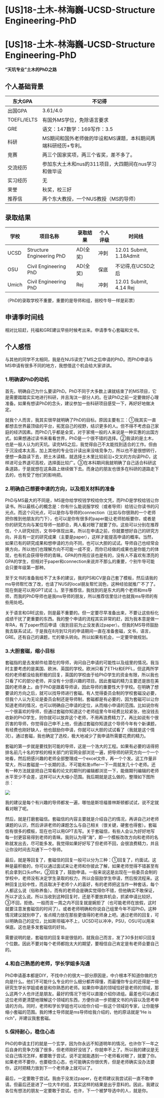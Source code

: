 # [US]18-土木-林海巍-UCSD-Structure Engineering-PhD

# **[US]18-土木-林海巍-UCSD-Structure Engineering-PhD**

**“天坑专业”土木的PhD之路**

## **个人基础背景**

| 东大GPA | 不记得 |
| --- | --- |
| 出国GPA | 3.61/4.0 |
| TOEFL/IELTS | 有国外MS学位，免除语言要求 |
| GRE | 语文：147数学：169写作：3.5 |
| 科研 | MS期间和国外老师做的毕设和MS课题，本科期间两端科研经历+专利。 |
| 竞赛 | 两三个国家奖项，两三个省奖，差不多了。 |
| 交流经历 | 参加东大土木和nus的311项目，大四期间在nus学习和做毕设 |
| 实习经历 | 无 |
| 荣誉 | 秋奖，校三好 |
| 推荐信 | 两个东大教授，一个NUS教授（MS的导师） |

## **录取结果**

| 学校 | 项目名称 | 录取结果 | 个人评级 | 时间线 |
| --- | --- | --- | --- | --- |
| UCSD | Structure Engineering PhD | AD(全奖) | 冲刺 | 12.01 Submit, 1.18Admit |
| OSU | Civil Engineering PhD | AD(全奖) | 保底 | 不记得,在UCSD之后 |
| Umich | Civil Engineering PhD | Rej | 冲刺 | 12.01 Submit, 4.14 Rej |

（PhD的录取学校不重要，重要的是导师和组，弱校牛导一样是彩票）

## **申请季时间线**

相对比较赶，托福和GRE建议早些时候考出来。申请季专心套磁和文书。

## **个人感悟**

与其他的同学不太相同，我是在NUS读完了MS之后申请的PhD。而PhD申请与MS申请有很多不同的地方，我想借这个机会给大家讲讲。

### **1.明确读PhD的动机**

首先，明确自己为什么要读PhD。PhD不同于大多数上课就结束了的MS项目，它是需要踏踏实实地进行科研，并且淘汰一部分人的。在读PhD之前一定要做好心理准备。如果有想读PhD的念头，建议参加一些科研项目感受一下，再好好地做决定。

就我个人而言，我其实很早就明确了PhD的目标。原因主要有三：①我其实一直都想去世界最顶级的平台，拓宽自己的视野，结识更多的人。但不得不考虑自己家庭的经济因素。而PhD几乎都是全奖，对于家境一般的人来说是一种实惠的出国方式。如果想通过读书来看看世界，PhD是一个很不错的选择。②我读的是土木，也是一般人认为的天坑。读完MS之后，我觉得自己不太能找到适合的工作。但由于沉没成本太高，加上其他的专业估计读出来没啥竞争力，所以也不是很想转行，便想一条路读下去，把土木读精，就选择土木里比较前沿+交叉的方向读PhD，这样进可业界退可高校，选择面比较广。③在本科期间我就明确了自己适合科研这条道路，于是就想在这条路上继续做下去。而身边的朋友也很多在科研的道路走下去的，也有受了他们的影响把。

### **2.明确自己想要申请的方向，以及相关材料的准备**

PhD与MS最大的不同是，MS是你给学校钱学校给你文凭，而PhD是学校给钱让你读书。所以最核心的概念是：你有什么能说服学校（或者导师）给钱让你读书的闪光点。而这个闪光点，可以是你与导师的connection（比如与你很熟的一个老师把你推到他朋友的门下），也可以是你有很多的paper能让老师拍板要你，或者是你的研究方向与某位导师一拍即合，两人看对眼了就要了你。这些可以分别在推荐信，个人研究经历，文书中体现出来。所以在申请之前，你就要想好自己的研究方向，并且有一定的研究成果（主要是paper），这样才能提高申请的概率。当然，如果已有的研究成果和想申请的方向不同，也可以大胆的试试。导师自己也经常会换方向，所以他们也理解方向不可能一成不变，而你已经做的成果也是你能力的体现，也有机会获得导师的青睐。GPA的作用应该也是有的，没有人不喜欢有漂亮的GPA的学生，但相对于paper和connection来说并不那么的重要，个别牛导可能会只要年级第一那种。

至于文书的准备我给不了太多的建议，我的PS和CV是自己套了模板，然后请我的ms导师帮忙改了改，也请了NUS的local朋友帮忙润色，这种经验就推广不了了。现在倒是可以用GPT试试 :)。至于推荐信，我找到的是东大的两个老师和ms导师，而我的PhD导师也是我ms导师的朋友，所以推荐信里估计也就我ms导师的有些用处吧。

关于语言和GRE这些，则是最不重要的。但一定要尽早准备出来，不要让这些标化成绩干扰了更重要的东西。我的整个申请的流程其实非常的赶，因为我本意是做一年RA，有了paper然后申请（我到目前为止没发表过paper）。但我的MS导师鼓励我去联系试试，于是我在8月到12月的申请期间一直在准备套磁，文书，语言，GRE。还有自己的课题，忙的晕头转向。所以如果有机会，一定要早做规划。

### **3.大胆套磁，缩小目标**

套磁指的是去发邮件给潜在的导师，询问自己申请的可能性以及组里的情况。我当时主要考虑的是美国、欧洲、英国的学校。欧洲只看了ETHz和EPFL，但这两所学校的老师都没给我积极的回复，英国的学校由于给PhD学生的资金有限，所以我也只看了IC的部分老师，并没有十分感兴趣的项目。因此套磁的精力主要还是放在美国的老师身上。由于PhD是跟着导师读，因此导师的重要性大于学校。在明确了想要读的方向之后，就可以找导师进行套磁。有人觉得委员会制的学校套磁没必要，但我个人认为无论是委员会制还是导师制，套磁都是有必要的，因为套磁可以让你知道老师的情况，也可以明确自己申请的定位，从而缩小申请的范围。比如说你有一个很喜欢的导师，但通过套磁你知道这个老师组里今年经费比较紧张，他没钱去收新的PhD学生，则你就可以放弃这个老师，不用再浪费精力了。再比如说有个很厉害的导师，你觉得自己申不上他，但通过套磁你知道这个导师今年有个新课题，有经费也刚好缺人，他也鼓励你申请，你就可以大胆的试试看了（我就是这个情况）。通过套磁，我也确定了选校，极大地减少了我申请所需要花费的精力。

套磁的第一步就是要找到可能的导师，这是一个浩大的工程。如果有必要的话得把排名前几十名的学校的相关部门的官网全部浏览一遍，把导师的研究方向一个一个地看，然后把感兴趣的老师全部整理成一个excel文件，再一个个发。这工作量非常大，所以套磁是一个长期的活，不可能和发offer一下一周就发几十个老师。还有一种方法就是把自己常看的论文的期刊的编辑都浏览一下，能做期刊编辑的老师水平至少不会差，这样可以大大缩小范围。我后期就是这么做的，整理如下图所示：

![](images/LHW_image1.png)

我的建议是每个有兴趣的导师都发一遍，哪怕是斯坦福普林斯顿都试试，说不定就看对眼了呢。

然后，就是打磨套磁信。套磁信的内容主要就是介绍自己的情况，再讲自己对老师课题的认识，然后讲讲老师的课题怎么与自己相关（很关键，硬套也得套）。套磁信有很多的模板，现在也可以用GPT去写。关于套磁信，有些人会认为好好地写每一封更容易得到老师的青睐。我则认为得“海”，即一个模板改改方向和老师的名称就发出去，尽可能多发。我觉得如果好好写了但老师不回，会很浪费精力，并且让你没时间去沟通下一个导师。

最后，就是等回复了，套磁信的回复一般可以分为三种：①回复了，约面试。这种是最积极的，你可以通过面试来让老师和你彼此了解，如果老师觉得不错甚至有机会拿到口头offer。②回复了，鼓励申请。一般来说这是出现在一些委员会制的学校中，老师没有决定学生录取的权力，所以会鼓励学生申请，然后按流程来。这种回复比较中性，而且取决于老师个人的喜好，有的老师把这当作一种套话，每个人都这么说（俗称养鱼）。而有的老师会是确实觉得你不错，但他确实不敢保证，所以才这么说。所以当收到这种回复时，还是不要放弃机会，抓紧申请比较好。③不回，拒绝。一般而言一周之内不回复就是婉拒了（也可能老师在放假，这时就要注意发套磁信的时间了）。或者老师明确和你说自己组里今年不招PhD。这种情况建议就别申了，省点精力放在那些更值得的老师身上吧。通过老师的回复，可以明确自己的定位，比如斯坦福冲不上，UCSD可以冲冲，PSU，OSU可以用来保底。这也是多发套磁信的好处。

需要说明的是，套磁信的回复率是很低的，就我自己而言，发了30多封却只回复个位数。因此不要对每个老师都抱太大的期望，要相信自己肯定是有老师会要自己的。

### **4.和自己熟悉的老师，学长学姐多沟通**

PhD申请基本都是DIY，不找中介的很大一部分原因是，中介根本不知道你做的方向是什么。他们不可能什么专业的什么细分都弄得懂，而最懂你专业的还得是一些研究生学长学姐或者是和你熟悉的老师。如果你申请的领域恰好是老师的领域，那么这两个人也许还是朋友。最好的情况下他可以直接介绍你进组。最差也可以通过这位老师更清楚地理解这个领域的东西，方便你进一步把握文书的内容以及思考申请的方向。同时，老师和学长学姐也可以给你介绍一些这个领域的专家，让你能够缩小套磁的范围。我的博士导师就是ms导师给我介绍的，他的原话就是“He is rich”，并建议我套套磁。

### **5.保持耐心，稳住心态**

PhD的申请主打的就是一个玄学，因为你永远不知道明年的情况。也许你下一年之后自身的竞争力强了很多，但老师刚好没钱了，你就申不上了。所以我的建议是无论自己情况怎样，都要敢于尝试，说不定就能遇到一个老师看对眼了，就要了你。如果老师不要你，也要稳住心态，也可能确实你很优秀，但是老师确实没办法要你，这时把精力放到下一个老师身上就可以了。

最后，一定要敢于尝试。我由于没发过paper，在老师建议我尝试前一直不敢申请。但最后还是进了一位大牛的组，其实这样的结果是出乎意料的。因此，我建议各位有想法的朋友一定要敢于尝试。也许，下一个被梦导选中的人，就是你。